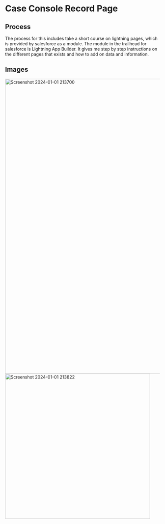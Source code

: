 # Case Console Record Page

## Process

The process for this includes take a short course on lightning pages, which is provided by salesforce as a module. 
The module in the trailhead for salesforce is Lightning App Builder. It gives me step by step instructions on the different pages that exists and how to add on data and information. 


## Images
<img width="960" alt="Screenshot 2024-01-01 213700" src="https://github.com/LuseroNajera/Salesforce-Projects/assets/155403528/f185ab79-5e71-4a9f-bd55-9950af386399">
<img width="472" alt="Screenshot 2024-01-01 213822" src="https://github.com/LuseroNajera/Salesforce-Projects/assets/155403528/32867413-1550-4b98-acf0-a95d1ffb6700">
